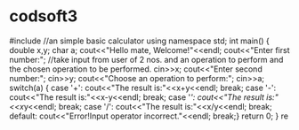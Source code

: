 # codsoft3
#include<iostream>  //an simple basic calculator
using namespace std;
int main()
{ double x,y;
char a;
cout<<"Hello mate, Welcome!"<<endl;
cout<<"Enter first number:";        //take input from user of 2 nos. and an operation to perform and the chosen operation to be performed.
cin>>x;
cout<<"Enter second number:";
cin>>y;
cout<<"Choose an operation to perform:";
cin>>a;
switch(a)
{ case '+': cout<<"The result is:"<<x+y<<endl;
break;
case '-': cout<<"The result is:"<<x-y<<endl;
break;
case '*': cout<<"The result is:"<<x*y<<endl;
break;
case '/': cout<<"The result is:"<<x/y<<endl;
break;
default: cout<<"Error!Input operator incorrect."<<endl;
break;}
return 0;
}
re
